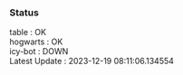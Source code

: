 ### Status


table : OK  
hogwarts : OK  
icy-bot : DOWN  
Latest Update : 2023-12-19 08:11:06.134554
